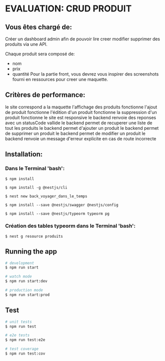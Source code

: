 # EVALUATION: CRUD PRODUIT

## Vous êtes chargé de:
Créer un dashboard admin afin de pouvoir lire creer modifier supprimer des produits via une API.

Chaque produit sera composé de:
  * nom
  * prix
  * quantité
Pour la partie front, vous devrez vous inspirer des screenshots fourni en ressources pour creer une maquette.

## Critères de performance:
le site correspond a la maquette
l'affichage des produits fonctionne
l'ajout de produit fonctionne
l'édition d'un produit fonctionne
la suppression d'un produit fonctionne
le site est responsive
le backend renvoie des reponses avec un statusCode vallide
le backend permet de recuperer une liste de tout les produits
le backend permet d'ajouter un produit
le backend permet de supprimer un produit
le backend permet de modifier un produit
le backend renvoie un message d'erreur explicite en cas de route incorrecte

## Installation:

### Dans le Terminal 'bash':

```
$ npm install

$ npm install -g @nestjs/cli

$ nest new back_voyager_dans_le_temps

$ npm install --save @nestjs/swagger @nestjs/config

$ npm install --save @nestjs/typeorm typeorm pg

```
### Création des tables typeorm dans le Terminal 'bash':

```
$ nest g resource produits

```

## Running the app

```bash
# development
$ npm run start

# watch mode
$ npm run start:dev

# production mode
$ npm run start:prod
```

## Test

```bash
# unit tests
$ npm run test

# e2e tests
$ npm run test:e2e

# test coverage
$ npm run test:cov
```


